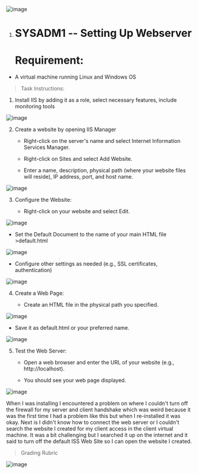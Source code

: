 ![image](https://github.com/user-attachments/assets/28e44f7d-9bb7-4cd5-8ab5-c46f8b1c4a71)


1.  # SYSADM1 -- Setting Up Webserver

    # Requirement: 

-   A virtual machine running Linux and Windows OS

> Task Instructions:

1.  Install IIS by adding it as a role, select necessary features,
    include monitoring tools

![image](https://github.com/user-attachments/assets/dd8e1082-7131-444a-819a-2bed90c4de77)


2.  Create a website by opening IIS Manager

    -   Right-click on the server's name and select Internet Information
        Services Manager.

    -   Right-click on Sites and select Add Website.

    -   Enter a name, description, physical path (where your website
        files will reside), IP address, port, and host name.

![image](https://github.com/user-attachments/assets/6f0bcf8e-d6e5-4c63-ab27-6fa3a321c768)

3.  Configure the Website:

    -   Right-click on your website and select Edit.

![image](https://github.com/user-attachments/assets/0d5ebb12-3867-4621-8140-6702a07b1b9f)


-   Set the Default Document to the name of your main HTML file
    \>default.html

![image](https://github.com/user-attachments/assets/54b28b02-76a0-4e50-b487-e1b86414b550)


-   Configure other settings as needed (e.g., SSL certificates,
    authentication)

![image](https://github.com/user-attachments/assets/c3b83b32-9d9e-487d-9cb0-9f28200a93be)


4.  Create a Web Page:

    -   Create an HTML file in the physical path you specified.

![image](https://github.com/user-attachments/assets/d27b0a15-9152-4a97-86ca-d9bacd6ca12e)


-   Save it as default.html or your preferred name.

![image](https://github.com/user-attachments/assets/ebc9bdce-09d6-407c-953c-6971e3594e60)


5.  Test the Web Server:

    -   Open a web browser and enter the URL of your website (e.g.,
        http://localhost).

    -   You should see your web page displayed.

![image](https://github.com/user-attachments/assets/b43f2436-e6d7-493d-ba44-55dce1e4d6d4)


When I was installing I encountered a problem on where I couldn't turn
off the firewall for my server and client handshake which was weird
because it was the first time I had a problem like this but when I
re-installed it was okay. Next is I didn't know how to connect the web
server or I couldn't search the website I created for my client access
in the client virtual machine. It was a bit challenging but I searched
it up on the internet and it said to turn off the default ISS Web Site
so I can open the website I created.

> Grading Rubric

![image](https://github.com/user-attachments/assets/e4774e68-556f-4cd3-9756-5d1975c24ed4)

